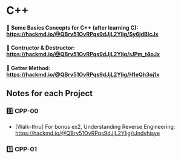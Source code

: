 # C++

#### 📌 Some Basics Concepts for C++ (after learning C): https://hackmd.io/@QBrv51OvRPqs9dJjL2YIig/Sy6jdBIcJx

#### 📌 Contructor & Destructor: https://hackmd.io/@QBrv51OvRPqs9dJjL2YIig/rJPm_t4oJx

#### 📌 Getter Method: https://hackmd.io/@QBrv51OvRPqs9dJjL2YIig/H1eQh3oj1x


## Notes for each Project

### 0️⃣ CPP-00
+ [Walk-thru] For bonus ex2, Understanding Reverse Engineering:
https://hackmd.io/@QBrv51OvRPqs9dJjL2YIig/rJndvhisye

### 1️⃣ CPP-01

